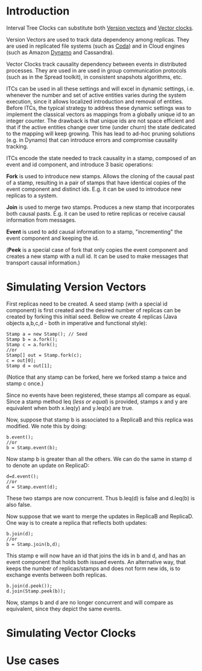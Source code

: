 # Introduction #

Interval Tree Clocks can substitute both [Version vectors](http://en.wikipedia.org/wiki/Version_vector) and [Vector clocks](http://en.wikipedia.org/wiki/Vector_clock).

Version Vectors are used to track data dependency among replicas. They are used in replicated file systems (such as [Coda](http://en.wikipedia.org/wiki/Coda_(file_system))) and in Cloud engines (such as Amazon [Dynamo](http://en.wikipedia.org/wiki/Dynamo_(storage_system)) and Cassandra).

Vector Clocks track causality dependency between events in distributed processes. They are used in are used in group communication protocols (such as in the Spread toolkit), in consistent snapshots algorithms, etc.

ITCs can be used in all these settings and will excel in dynamic settings, i.e. whenever the number and set of active entities varies during the system execution, since it allows localized introduction and removal of entities.
Before ITCs, the typical strategy to address these dynamic settings was to implement the classical vectors as mappings from a globally unique id to an integer counter. The drawback is that unique ids are not space efficient and that if the active entities change over time (under churn) the state dedicated to the mapping will keep growing. This has lead to ad-hoc pruning solutions (e.g. in Dynamo) that can introduce errors and compromise causality tracking.

ITCs encode the state needed to track causality in a stamp, composed of an event and id component, and introduce 3 basic operations:

**Fork** is used to introduce new stamps. Allows the cloning of the causal past of a stamp, resulting in a pair of stamps that have identical copies of the event component and distinct ids. E.g. it can be used to introduce new replicas to a system.

**Join** is used to merge two stamps. Produces a new stamp that incorporates both causal pasts. E.g. it can be used to retire replicas or receive causal information from messages.

**Event** is used to add causal information to a stamp, "incrementing" the event component and keeping the id.

(**Peek** is a special case of fork that only copies the event component and creates a new stamp with a null id. It can be used to make messages that transport causal information.)

# Simulating Version Vectors #

First replicas need to be created. A seed stamp (with a special id component) is first created and the desired number of replicas can be created by forking this initial seed. Bellow we create 4 replicas (Java objects a,b,c,d - both in imperative and functional style):

```
Stamp a = new Stamp(); // Seed
Stamp b = a.fork();
Stamp c = a.fork();
//or
Stamp[] out = Stamp.fork(c);
c = out[0];
Stamp d = out[1];

```

(Notice that any stamp can be forked, here we forked stamp a twice and stamp c once.)

Since no events have been registered, these stamps all compare as equal. Since a stamp method leq (_less or equal_) is provided, stamps x and y are equivalent when both x.leq(y) and y.leq(x) are true.

Now, suppose that stamp b is associated to a ReplicaB and this replica was modified. We
note this by doing:

```
b.event();
//or
b = Stamp.event(b);
```

Now stamp b is greater than all the others. We can do the same in stamp d to denote an update on ReplicaD:

```
d=d.event();
//or
d = Stamp.event(d);
```

These two stamps are now concurrent. Thus b.leq(d) is false and d.leq(b) is also false.

Now suppose that we want to merge the updates in ReplicaB and ReplicaD. One way is to
create a replica that reflects both updates:

```
b.join(d);
//or
b = Stamp.join(b,d);
```

This stamp e will now have an id that joins the ids in b and d, and has an event component that holds both issued events.  An alternative way, that keeps the number of replicas/stamps and does not form new ids, is to exchange events between both replicas.

```
b.join(d.peek());
d.join(Stamp.peek(b));
```

Now, stamps b and d are no longer concurrent and will compare as equivalent, since they depict the same events.

# Simulating Vector Clocks #


# Use cases #